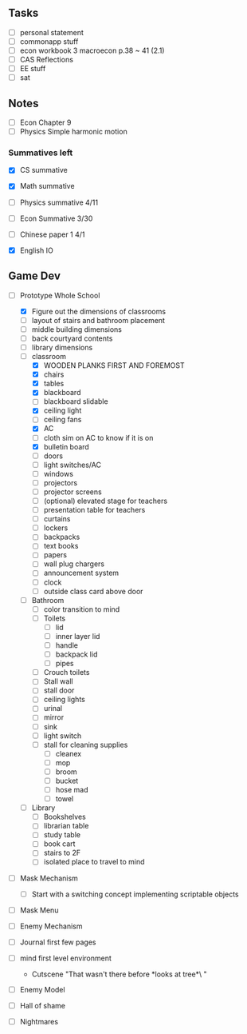 
## Tasks
- [ ] personal statement
- [ ] commonapp stuff
- [ ] econ workbook 3 macroecon p.38 ~ 41 (2.1)
- [ ] CAS Reflections
- [ ] EE stuff
- [ ] sat

## Notes
- [ ] Econ Chapter 9
- [ ] Physics Simple harmonic motion

### Summatives left
- [x] CS summative
- [x] Math summative
- [ ] Physics summative 4/11
- [ ] Econ Summative 3/30
- [ ] Chinese paper 1 4/1
- [x] English IO


## Game Dev
- [ ] Prototype Whole School
	- [x] Figure out the dimensions of classrooms
	- [ ] layout of stairs and bathroom placement
	- [ ] middle building dimensions
	- [ ] back courtyard contents
	- [ ] library dimensions
	- [ ] classroom
		- [x] WOODEN PLANKS FIRST AND FOREMOST
		- [x] chairs
		- [x] tables
		- [x] blackboard
		- [ ] blackboard slidable
		- [x] ceiling light
		- [ ] ceiling fans
		- [x] AC
		- [ ] cloth sim on AC to know if it is on
		- [x] bulletin board
		- [ ] doors
		- [ ] light switches/AC
		- [ ] windows
		- [ ] projectors
		- [ ] projector screens
		- [ ] (optional) elevated stage for teachers
		- [ ] presentation table for teachers
		- [ ] curtains
		- [ ] lockers
		- [ ] backpacks
		- [ ] text books
		- [ ] papers
		- [ ] wall plug chargers
		- [ ] announcement system
		- [ ] clock
		- [ ] outside class card above door
	- [ ] Bathroom
		- [ ] color transition to mind
		- [ ] Toilets
			- [ ] lid
			- [ ] inner layer lid
			- [ ] handle
			- [ ] backpack lid
			- [ ] pipes
		- [ ] Crouch toilets
		- [ ] Stall wall
		- [ ] stall door
		- [ ] ceiling lights
		- [ ] urinal
		- [ ] mirror
		- [ ] sink
		- [ ] light switch
		- [ ] stall for cleaning supplies
			- [ ] cleanex
			- [ ] mop
			- [ ] broom
			- [ ] bucket
			- [ ] hose mad
			- [ ] towel
	- [ ] Library
		- [ ] Bookshelves
		- [ ] librarian table
		- [ ] study table
		- [ ] book cart
		- [ ] stairs to 2F
		- [ ] isolated place to travel to mind
- [ ] Mask Mechanism
	- [ ] Start with a switching concept implementing scriptable objects
- [ ] Mask Menu
- [ ] Enemy Mechanism
- [ ] Journal first few pages
- [ ] mind first level environment
	- Cutscene "That wasn't there before \*looks at tree*\ "
- [ ] Enemy Model
- [ ] Hall of shame
- [ ] Nightmares


